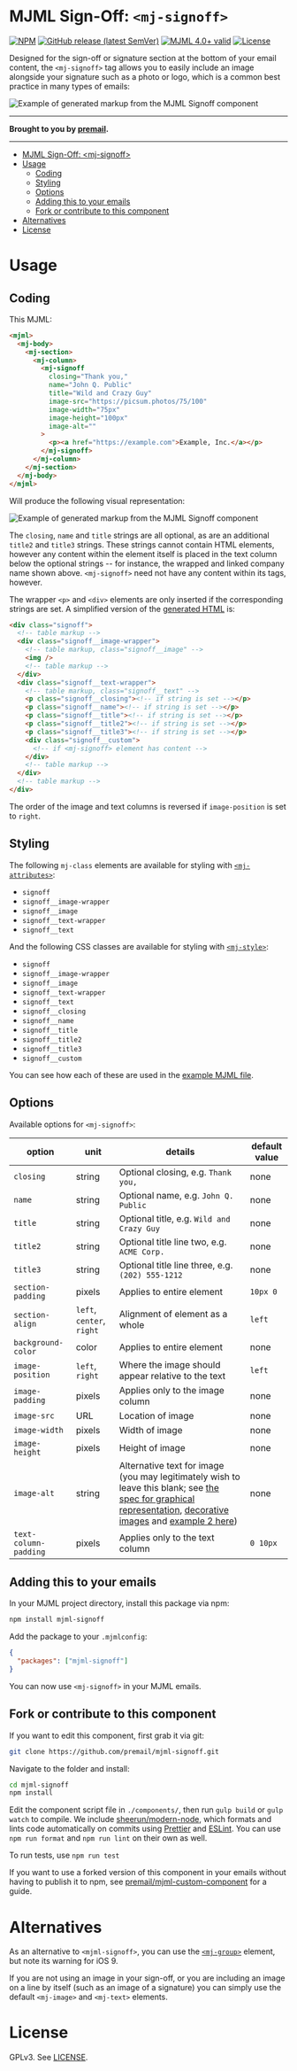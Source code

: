 # MJML Sign-Off: `<mj-signoff>`

[![NPM](https://img.shields.io/npm/v/mjml-signoff?style=flat-square)](https://www.npmjs.com/package/mjml-signoff)
[![GitHub release (latest SemVer)](https://img.shields.io/github/v/release/premail/mjml-signoff?sort=semver&style=flat-square)](https://github.com/premail/mjml-signoff/releases)
[![MJML 4.0+ valid](https://img.shields.io/badge/mjml-4%2B-brightgreen.svg?style=flat-square)](https://github.com/mjmlio/mjml/releases)
[![License](https://img.shields.io/npm/l/mjml-signoff?color=brightgreen&style=flat-square)](https://github.com/premail/mjml-signoff/blob/main/LICENSE)

Designed for the sign-off or signature section at the bottom of your email
content, the `<mj-signoff>` tag allows you to easily include an image alongside
your signature such as a photo or logo, which is a common best practice in many
types of emails:

![Example of generated markup from the MJML Signoff component](examples/mjml-signoff-screenshot.png)

---

**Brought to you by [premail](https://github.com/premail).**

---

<!-- The following section, from the prettier-ignore-start to the
  prettier-ignore-end, is an automatically-generated table of contents, updated
  whenever this file changes. Do not edit within this section. -->
<!-- prettier-ignore-start --> 

<!--ts-->
* [MJML Sign-Off: &lt;mj-signoff&gt;](#mjml-sign-off-mj-signoff)
* [Usage](#usage)
   * [Coding](#coding)
   * [Styling](#styling)
   * [Options](#options)
   * [Adding this to your emails](#adding-this-to-your-emails)
   * [Fork or contribute to this component](#fork-or-contribute-to-this-component)
* [Alternatives](#alternatives)
* [License](#license)

<!-- Added by: runner, at: Mon Oct  4 23:20:00 UTC 2021 -->

<!--te-->
<!-- prettier-ignore-end -->

# Usage

## Coding

This MJML:

```html
<mjml>
  <mj-body>
    <mj-section>
      <mj-column>
        <mj-signoff
          closing="Thank you,"
          name="John Q. Public"
          title="Wild and Crazy Guy"
          image-src="https://picsum.photos/75/100"
          image-width="75px"
          image-height="100px"
          image-alt=""
        >
          <p><a href="https://example.com">Example, Inc.</a></p>
        </mj-signoff>
      </mj-column>
    </mj-section>
  </mj-body>
</mjml>
```

Will produce the following visual representation:

![Example of generated markup from the MJML Signoff component](examples/mjml-signoff-screenshot.png)

The `closing`, `name` and `title` strings are all optional, as are an additional
`title2` and `title3` strings. These strings cannot contain HTML elements,
however any content within the element itself is placed in the text column below
the optional strings -- for instance, the wrapped and linked company name shown
above. `<mj-signoff>` need not have any content within its tags, however.

The wrapper `<p>` and `<div>` elements are only inserted if the corresponding
strings are set. A simplified version of the
[generated HTML](examples/index.html) is:

```html
<div class="signoff">
  <!-- table markup -->
  <div class="signoff__image-wrapper">
    <!-- table markup, class="signoff__image" -->
    <img />
    <!-- table markup -->
  </div>
  <div class="signoff__text-wrapper">
    <!-- table markup, class="signoff__text" -->
    <p class="signoff__closing"><!-- if string is set --></p>
    <p class="signoff__name"><!-- if string is set --></p>
    <p class="signoff__title"><!-- if string is set --></p>
    <p class="signoff__title2"><!-- if string is set --></p>
    <p class="signoff__title3"><!-- if string is set --></p>
    <div class="signoff__custom">
      <!-- if <mj-signoff> element has content -->
    </div>
    <!-- table markup -->
  </div>
  <!-- table markup -->
</div>
```

The order of the image and text columns is reversed if `image-position` is set
to `right`.

## Styling

The following `mj-class` elements are available for styling with
[`<mj-attributes>`](https://documentation.mjml.io/#mj-attributes):

- `signoff`
- `signoff__image-wrapper`
- `signoff__image`
- `signoff__text-wrapper`
- `signoff__text`

And the following CSS classes are available for styling with
[`<mj-style>`](https://documentation.mjml.io/#mj-style):

- `signoff`
- `signoff__image-wrapper`
- `signoff__image`
- `signoff__text-wrapper`
- `signoff__text`
- `signoff__closing`
- `signoff__name`
- `signoff__title`
- `signoff__title2`
- `signoff__title3`
- `signoff__custom`

You can see how each of these are used in the
[example MJML file](examples/index.mjml).

## Options

Available options for `<mj-signoff>`:

| option                | unit                      | details                                                                                                                                                                                                                                                                                                                                                                                                                                         | default value |
| --------------------- | ------------------------- | ----------------------------------------------------------------------------------------------------------------------------------------------------------------------------------------------------------------------------------------------------------------------------------------------------------------------------------------------------------------------------------------------------------------------------------------------- | ------------- |
| `closing`             | string                    | Optional closing, e.g. `Thank you,`                                                                                                                                                                                                                                                                                                                                                                                                             | none          |
| `name`                | string                    | Optional name, e.g. `John Q. Public`                                                                                                                                                                                                                                                                                                                                                                                                            | none          |
| `title`               | string                    | Optional title, e.g. `Wild and Crazy Guy`                                                                                                                                                                                                                                                                                                                                                                                                       | none          |
| `title2`              | string                    | Optional title line two, e.g. `ACME Corp.`                                                                                                                                                                                                                                                                                                                                                                                                      | none          |
| `title3`              | string                    | Optional title line three, e.g. `(202) 555-1212`                                                                                                                                                                                                                                                                                                                                                                                                | none          |
| `section-padding`     | pixels                    | Applies to entire element                                                                                                                                                                                                                                                                                                                                                                                                                       | `10px 0`      |
| `section-align`       | `left`, `center`, `right` | Alignment of element as a whole                                                                                                                                                                                                                                                                                                                                                                                                                 | `left`        |
| `background-color`    | color                     | Applies to entire element                                                                                                                                                                                                                                                                                                                                                                                                                       | none          |
| `image-position`      | `left`, `right`           | Where the image should appear relative to the text                                                                                                                                                                                                                                                                                                                                                                                              | `left`        |
| `image-padding`       | pixels                    | Applies only to the image column                                                                                                                                                                                                                                                                                                                                                                                                                | none          |
| `image-src`           | URL                       | Location of image                                                                                                                                                                                                                                                                                                                                                                                                                               | none          |
| `image-width`         | pixels                    | Width of image                                                                                                                                                                                                                                                                                                                                                                                                                                  | none          |
| `image-height`        | pixels                    | Height of image                                                                                                                                                                                                                                                                                                                                                                                                                                 | none          |
| `image-alt`           | string                    | Alternative text for image (you may legitimately wish to leave this blank; see [the spec for graphical representation](https://html.spec.whatwg.org/multipage/images.html#a-graphical-representation-of-some-of-the-surrounding-text), [decorative images](https://html.spec.whatwg.org/multipage/images.html#a-purely-decorative-image-that-doesn't-add-any-information) and [example 2 here](https://webaim.org/techniques/alttext/#context)) | none          |
| `text-column-padding` | pixels                    | Applies only to the text column                                                                                                                                                                                                                                                                                                                                                                                                                 | `0 10px`      |

## Adding this to your emails

In your MJML project directory, install this package via npm:

```sh
npm install mjml-signoff
```

Add the package to your `.mjmlconfig`:

```json
{
  "packages": ["mjml-signoff"]
}
```

You can now use `<mj-signoff>` in your MJML emails.

## Fork or contribute to this component

If you want to edit this component, first grab it via git:

```sh
git clone https://github.com/premail/mjml-signoff.git
```

Navigate to the folder and install:

```sh
cd mjml-signoff
npm install
```

Edit the component script file in `./components/`, then run `gulp build` or
`gulp watch` to compile. We include
[sheerun/modern-node](https://github.com/sheerun/modern-node), which formats and
lints code automatically on commits using [Prettier](https://prettier.io/) and
[ESLint](https://eslint.org/). You can use `npm run format` and `npm run lint`
on their own as well.

To run tests, use `npm run test`

If you want to use a forked version of this component in your emails without
having to publish it to npm, see
[premail/mjml-custom-component](https://github.com/premail/mjml-custom-component)
for a guide.

# Alternatives

As an alternative to `<mjml-signoff>`, you can use the
[`<mj-group>`](https://documentation.mjml.io/#mj-group) element, but note its
warning for iOS 9.

If you are not using an image in your sign-off, or you are including an image on
a line by itself (such as an image of a signature) you can simply use the
default `<mj-image>` and `<mj-text>` elements.

# License

GPLv3. See [LICENSE](LICENSE).
